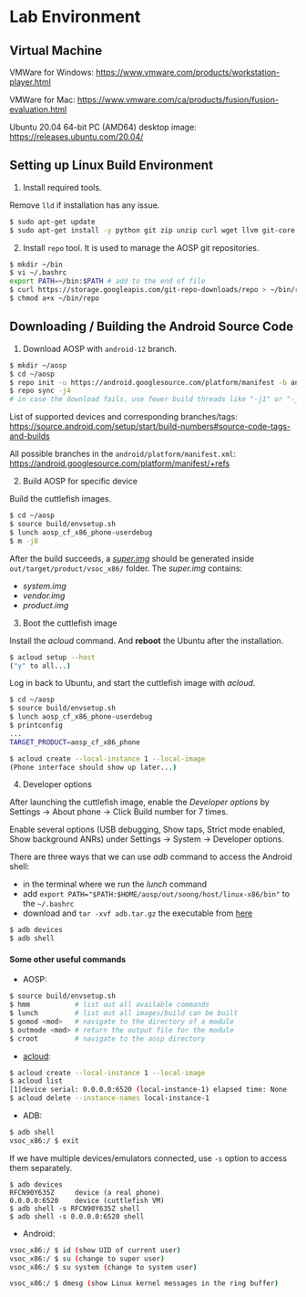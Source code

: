 # Lab Environment

## Virtual Machine

VMWare for Windows: https://www.vmware.com/products/workstation-player.html

VMWare for Mac: https://www.vmware.com/ca/products/fusion/fusion-evaluation.html

Ubuntu 20.04 64-bit PC (AMD64) desktop image: https://releases.ubuntu.com/20.04/

## Setting up Linux Build Environment

1. Install required tools.

Remove `lld` if installation has any issue.

```sh
$ sudo apt-get update
$ sudo apt-get install -y python git zip unzip curl wget llvm git-core gnupg flex bison gperf build-essential make zlib1g-dev gcc-multilib g++-multilib libc6-dev-i386 lib32ncurses5-dev x11proto-core-dev libx11-dev lib32z-dev libgl1-mesa-dev libxml2-utils xsltproc libssl-dev libbz2-dev libreadline-dev libsqlite3-dev libncursesw5-dev xz-utils tk-dev libffi-dev liblzma-dev python-openssl libncurses5 libelf-dev clang lld ssh rsync
```

2. Install `repo` tool. It is used to manage the AOSP git repositories.

```sh
$ mkdir ~/bin
$ vi ~/.bashrc
export PATH=~/bin:$PATH # add to the end of file
$ curl https://storage.googleapis.com/git-repo-downloads/repo > ~/bin/repo
$ chmod a+x ~/bin/repo
```

## Downloading / Building the Android Source Code

1. Download AOSP with `android-12` branch.

```sh
$ mkdir ~/aosp
$ cd ~/aosp
$ repo init -u https://android.googlesource.com/platform/manifest -b android-12.0.0_r15
$ repo sync -j4
# in case the download fails, use fewer build threads like "-j1" or "-j2"
```

List of supported devices and corresponding branches/tags: https://source.android.com/setup/start/build-numbers#source-code-tags-and-builds

All possible branches in the `android/platform/manifest.xml`: https://android.googlesource.com/platform/manifest/+refs

2. Build AOSP for specific device

Build the cuttlefish images.

```sh
$ cd ~/aosp
$ source build/envsetup.sh
$ lunch aosp_cf_x86_phone-userdebug
$ m -j8
```

After the build succeeds, a [*super.img*](https://source.android.com/devices/tech/ota/dynamic_partitions/implement) should be generated inside `out/target/product/vsoc_x86/` folder. The *super.img* contains:
+ *system.img*
+ *vendor.img*
+ *product.img*

3. Boot the cuttlefish image

Install the *acloud* command. And **reboot** the Ubuntu after the installation.

```sh
$ acloud setup --host
("y" to all...)
```

Log in back to Ubuntu, and start the cuttlefish image with *acloud*.

```sh
$ cd ~/aosp
$ source build/envsetup.sh
$ lunch aosp_cf_x86_phone-userdebug
$ printconfig
...
TARGET_PRODUCT=aosp_cf_x86_phone

$ acloud create --local-instance 1 --local-image
(Phone interface should show up later...)
```

4. Developer options

After launching the cuttlefish image, enable the *Developer options* by Settings -> About phone -> Click Build number for 7 times.

Enable several options (USB debugging, Show taps, Strict mode enabled, Show background ANRs) under Settings -> System -> Developer options.

There are three ways that we can use *adb* command to access the Android shell:
+ in the terminal where we run the *lunch* command
+ add `export PATH="$PATH:$HOME/aosp/out/soong/host/linux-x86/bin"` to the `~/.bashrc`
+ download and `tar -xvf adb.tar.gz` the executable from [here](https://drive.google.com/file/d/19BPwQAsQhKVzisp0e9cXc7AclgRzKx2Z/view)

```sh
$ adb devices
$ adb shell
```

#### Some other useful commands

+ AOSP:

```sh
$ source build/envsetup.sh
$ hmm           # list out all available commands
$ lunch         # list out all images/build can be built
$ gomod <mod>   # navigate to the directory of a module
$ outmode <mod> # return the output file for the module
$ croot         # navigate to the aosp directory
```

+ [acloud](https://android.googlesource.com/platform/tools/acloud/+/refs/heads/master/README.md):

```sh
$ acloud create --local-instance 1 --local-image
$ acloud list
[1]device serial: 0.0.0.0:6520 (local-instance-1) elapsed time: None
$ acloud delete --instance-names local-instance-1
```

+ ADB:

```sh
$ adb shell
vsoc_x86:/ $ exit
```

If we have multiple devices/emulators connected, use `-s` option to access them separately.

```
$ adb devices
RFCN90Y635Z     device (a real phone)
0.0.0.0:6520    device (cuttlefish VM)
$ adb shell -s RFCN90Y635Z shell
$ adb shell -s 0.0.0.0:6520 shell
```

+ Android:

```sh
vsoc_x86:/ $ id (show UID of current user)
vsoc_x86:/ $ su (change to super user)
vsoc_x86:/ $ su system (change to system user)

vsoc_x86:/ $ dmesg (show Linux kernel messages in the ring buffer)
```
